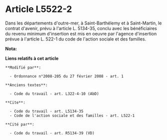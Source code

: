 # Article L5522-2

Dans les départements d'outre-mer, à Saint-Barthélemy et à Saint-Martin, le contrat d'avenir, prévu à l'article L. 5134-35,
conclu avec les bénéficiaires du revenu minimum d'insertion est mis en oeuvre par l'agence d'insertion prévue à l'article L.
522-1 du code de l'action sociale et des familles.

**Nota:**



**Liens relatifs à cet article**

	**Modifié par**:

	  - Ordonnance n°2008-205 du 27 février 2008 - art. 1

	**Anciens textes**:

	  - Code du travail - art. L322-4-10 (AbD)

	**Cite**:

	  - Code du travail - art. L5134-35
	  - Code de l'action sociale et des familles - art. L522-1

	**Cité par**:

	  - Code du travail - art. R5134-39 (VD)
